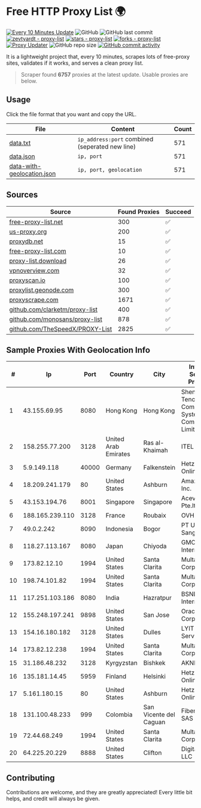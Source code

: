 
# Free HTTP Proxy List 🌍

[![Every 10 Minutes Update](https://github.com/mertguvencli/http-proxy-list/actions/workflows/main.yml/badge.svg?branch=main)](https://github.com/mertguvencli/http-proxy-list/actions/workflows/main.yml)
![GitHub](https://img.shields.io/github/license/mertguvencli/http-proxy-list)
![GitHub last commit](https://img.shields.io/github/last-commit/mertguvencli/http-proxy-list)
[![zevtyardt - proxy-list](https://img.shields.io/static/v1?label=zevtyardt&message=proxy-list&color=blue&logo=github)](https://github.com/zevtyardt/proxy-list "Go to GitHub repo")
[![stars - proxy-list](https://img.shields.io/github/stars/zevtyardt/proxy-list?style=social)](https://github.com/zevtyardt/proxy-list)
[![forks - proxy-list](https://img.shields.io/github/forks/zevtyardt/proxy-list?style=social)](https://github.com/zevtyardt/proxy-list)
[![Proxy Updater](https://github.com/zevtyardt/proxy-list/workflows/Proxy%20Updater/badge.svg)](https://github.com/zevtyardt/proxy-list/actions?query=workflow:"Proxy+Updater")
![GitHub repo size](https://img.shields.io/github/repo-size/zevtyardt/proxy-list)
[![GitHub commit activity](https://img.shields.io/github/commit-activity/m/zevtyardt/proxy-list?logo=commits)](https://github.com/zevtyardt/proxy-list/commits/main)

It is a lightweight project that, every 10 minutes, scrapes lots of free-proxy sites, validates if it works, and serves a clean proxy list.

> Scraper found **6757** proxies at the latest update. Usable proxies are below.

## Usage

Click the file format that you want and copy the URL.

|File|Content|Count|
|----|-------|-----|
|[data.txt](https://raw.githubusercontent.com/mertguvencli/http-proxy-list/main/proxy-list/data.txt)|`ip_address:port` combined (seperated new line)|571|
|[data.json](https://raw.githubusercontent.com/mertguvencli/http-proxy-list/main/proxy-list/data.json)|`ip, port`|571|
|[data-with-geolocation.json](https://raw.githubusercontent.com/mertguvencli/http-proxy-list/main/proxy-list/data-with-geolocation.json)|`ip, port, geolocation`|571|

## Sources

|Source|Found Proxies|Succeed|
|------|-------------|-------|
|[free-proxy-list.net](https://free-proxy-list.net)|300|✅|
|[us-proxy.org](https://www.us-proxy.org)|200|✅|
|[proxydb.net](http://proxydb.net)|15|✅|
|[free-proxy-list.com](https://free-proxy-list.com/?page=&port=&type%5B%5D=http&type%5B%5D=https&up_time=0&search=Search)|10|✅|
|[proxy-list.download](https://www.proxy-list.download/HTTP)|26|✅|
|[vpnoverview.com](https://vpnoverview.com/privacy/anonymous-browsing/free-proxy-servers)|32|✅|
|[proxyscan.io](https://www.proxyscan.io)|100|✅|
|[proxylist.geonode.com](https://proxylist.geonode.com/api/proxy-list?limit=300&page=1&sort_by=lastChecked&sort_type=desc&protocols=http,https)|300|✅|
|[proxyscrape.com](https://api.proxyscrape.com/v2/?request=displayproxies&protocol=http&timeout=10000&country=all&ssl=all&anonymity=all)|1671|✅|
|[github.com/clarketm/proxy-list](https://raw.githubusercontent.com/clarketm/proxy-list/master/proxy-list-raw.txt)|400|✅|
|[github.com/monosans/proxy-list](https://raw.githubusercontent.com/monosans/proxy-list/main/proxies/http.txt)|878|✅|
|[github.com/TheSpeedX/PROXY-List](https://raw.githubusercontent.com/TheSpeedX/PROXY-List/master/http.txt)|2825|✅|


## Sample Proxies With Geolocation Info

|#|Ip|Port|Country|City|Internet Service Provider|
|-|--|----|-------|----|-------------------------|
|1|43.155.69.95|8080|Hong Kong|Hong Kong|Shenzhen Tencent Computer Systems Company Limited|
|2|158.255.77.200|3128|United Arab Emirates|Ras al-Khaimah|ITEL|
|3|5.9.149.118|40000|Germany|Falkenstein|Hetzner Online GmbH|
|4|18.209.241.179|80|United States|Ashburn|Amazon.com, Inc.|
|5|43.153.194.76|8001|Singapore|Singapore|Aceville Pte.ltd|
|6|188.165.239.110|3128|France|Roubaix|OVH SAS|
|7|49.0.2.242|8090|Indonesia|Bogor|PT Usaha Adi Sanggoro|
|8|118.27.113.167|8080|Japan|Chiyoda|GMO Internet, Inc.|
|9|173.82.12.10|1994|United States|Santa Clarita|Multacom Corporation|
|10|198.74.101.82|1994|United States|Santa Clarita|Multacom Corporation|
|11|117.251.103.186|8080|India|Hazratpur|BSNL Internet|
|12|155.248.197.241|9898|United States|San Jose|Oracle Corporation|
|13|154.16.180.182|3128|United States|Dulles|LYIT Internet Services|
|14|173.82.12.238|1994|United States|Santa Clarita|Multacom Corporation|
|15|31.186.48.232|3128|Kyrgyzstan|Bishkek|AKNET Ltd.|
|16|135.181.14.45|5959|Finland|Helsinki|Hetzner Online GmbH|
|17|5.161.180.15|80|United States|Ashburn|Hetzner Online GmbH|
|18|131.100.48.233|999|Colombia|San Vicente del Caguan|Fibernet TV SAS|
|19|72.44.68.249|1994|United States|Santa Clarita|Multacom Corporation|
|20|64.225.20.229|8888|United States|Clifton|DigitalOcean, LLC|



## Contributing

Contributions are welcome, and they are greatly appreciated! Every
little bit helps, and credit will always be given.

